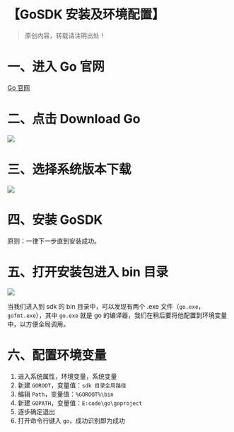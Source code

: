 # 【GoSDK 安装及环境配置】

> 原创内容，转载请注明出处！

# 一、进入 Go 官网

[Go 官网](https://golang.google.cn/)

# 二、点击 Download Go

![](https://img-blog.csdnimg.cn/2021031718060739.jpg)

# 三、选择系统版本下载

![](https://img-blog.csdnimg.cn/2021031718060799.jpg)

# 四、安装 GoSDK

原则：一律下一步直到安装成功。


# 五、打开安装包进入 bin 目录

![](https://img-blog.csdnimg.cn/2021031718132267.png)

当我们进入到 sdk 的 bin 目录中，可以发现有两个 .exe 文件（`go.exe`，`gofmt.exe`），其中 `go.exe` 就是 go 的编译器，我们在稍后要将他配置到环境变量中，以方便全局调用。

# 六、配置环境变量

1. 进入系统属性，环境变量，系统变量
2. 新建 `GOROOT`，变量值：`sdk 目录全局路径`
3. 编辑 `Path`，变量值：`%GOROOT%\bin`
4. 新建 `GOPATH`，变量值：`E:code\go\goproject`
5. 逐步确定退出
6. 打开命令行键入 `go`，成功识别即为成功